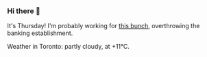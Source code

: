### Hi there :wave:

It's Thursday! I'm probably working for [this bunch](https://github.com/kohofinancial), overthrowing the banking establishment.

Weather in Toronto: partly cloudy, at +11°C.
